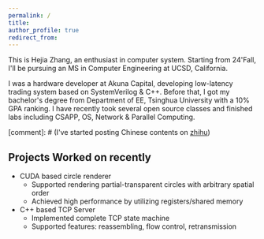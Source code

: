 ```yaml
---
permalink: /
title: 
author_profile: true
redirect_from: 
---
```


This is Hejia Zhang, an enthusiast in computer system. Starting from 24'Fall, I'll be pursuing an MS in Computer Engineering at UCSD, California.

I was a hardware developer at Akuna Capital, developing low-latency trading system based on SystemVerilog & C++. Before that, I got my bachelor's degree from Department of EE, Tsinghua University with a 10% GPA ranking. I have recently took several open source classes and finished labs including CSAPP, OS, Network & Parallel Computing.

[comment]: # (I've started posting Chinese contents on [zhihu](https://www.zhihu.com/people/dbmw/posts))

<!---
Publications
------
I really wish I could put something here.
--->

Projects Worked on recently
------

<!---
* minitorch: python re-inplementation of Torch API
  * A DIY project to improve understanding of Deep Learning system
  * Including implementaion of key features: Autodiff, CUDA operation, etc.
--->

* CUDA based circle renderer
  * Supported rendering partial-transparent circles with arbitrary spatial order
  * Achieved high performance by utilizing registers/shared memory
* C++ based TCP Server
  * Implemented complete TCP state machine
  * Supported features: reassembling, flow control, retransmission 
